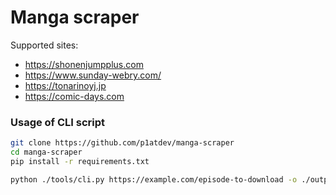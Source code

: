 # Manga scraper

Supported sites:

- https://shonenjumpplus.com
- https://www.sunday-webry.com/
- https://tonarinoyj.jp
- https://comic-days.com

### Usage of CLI script

```bash
git clone https://github.com/p1atdev/manga-scraper
cd manga-scraper
pip install -r requirements.txt
```

```bash
python ./tools/cli.py https://example.com/episode-to-download -o ./output
```
